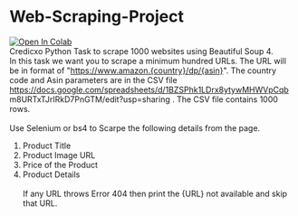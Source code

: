# Web-Scraping-Project
[![Open In Colab](https://colab.research.google.com/assets/colab-badge.svg)](https://colab.research.google.com/github/AnshChoudhary/Web-Scraping-Project/blob/main/web-scraping.ipynb#scrollTo=Dqv4-oc-q26n)  <br />
Credicxo Python Task to scrape 1000 websites using Beautiful Soup 4. <br />
In this task we want you to scrape a minimum hundred URLs.
The URL will be in format of "https://www.amazon.{country}/dp/{asin}".
The country code and Asin parameters are in the CSV file 
https://docs.google.com/spreadsheets/d/1BZSPhk1LDrx8ytywMHWVpCqb
m8URTxTJrIRkD7PnGTM/edit?usp=sharing . The CSV file contains 1000 
rows. <br /><br />
Use Selenium or bs4 to Scarpe the following details from the page.<br />
1. Product Title <br />
2. Product Image URL <br />
3. Price of the Product <br />
4. Product Details <br /> <br />
If any URL throws Error 404 then print the {URL} not available and skip 
that URL.


